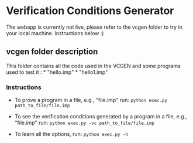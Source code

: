 # Verification Conditions Generator

The webapp is currently not live, please refer to the vcgen folder to try in your local machine. Instructions below :)

## vcgen folder description
This folder contains all the code used in the VCGEN and some programs used to test it : 
	* "hello.imp"
	* "hello1.imp"

### Instructions


- To prove a program in a file, e.g., "file.imp" run: 
					```
					python exec.py path_to_file/file.imp
					```

- To see the verification conditions generated by a program in a file, e.g., "file.imp" run:
					```
					python exec.py -vc path_to_file/file.imp
					```

- To learn all the options, run:
					```
					python exec.py -h
					```
